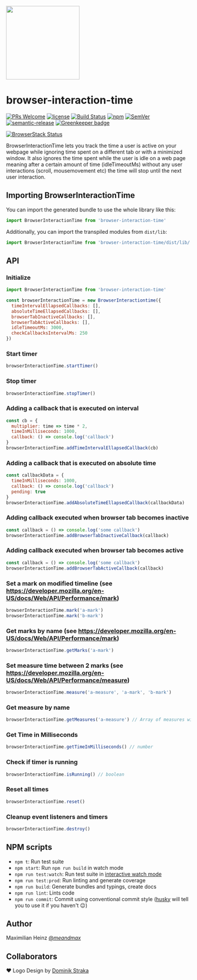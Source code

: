 <p align="left">
  <img src="https://raw.githubusercontent.com/atlassian/browser-interaction-time/master/bit.png" width="200" />
</p>

# browser-interaction-time

[![PRs Welcome](https://img.shields.io/badge/PRs-welcome-brightgreen.svg)](https://github.com/atlassian/browser-interaction-time/issues)
[![license](http://img.shields.io/badge/license-MIT-blue.svg?style=flat)](https://raw.githubusercontent.com/atlassian/browser-interaction-time/master/LICENSE)
[![Build Status](https://travis-ci.org/atlassian/browser-interaction-time.svg?branch=master)](https://travis-ci.org/atlassian/browser-interaction-time)
[![npm](https://img.shields.io/npm/v/browser-interaction-time.svg)](https://www.npmjs.com/package/browser-interaction-time)
[![SemVer](https://img.shields.io/badge/SemVer-2.0.0-brightgreen.svg)](http://semver.org/spec/v2.0.0.html)
[![semantic-release](https://img.shields.io/badge/%20%20%F0%9F%93%A6%F0%9F%9A%80-semantic--release-e10079.svg)](https://github.com/semantic-release/semantic-release) [![Greenkeeper badge](https://badges.greenkeeper.io/atlassian/browser-interaction-time.svg)](https://greenkeeper.io/)

[![BrowserStack Status](https://www.browserstack.com/automate/badge.svg?badge_key=aVA5MGZZa3k5YVBZUEZQM3J3ZmQzaFpzanpuWnVYVlpSbi9CQVltRUpxVT0tLTlsYWswQnJ1Vk9qNjdkLzNFSGk0YWc9PQ==--ee207b05cd4f22463529cf2a6bebc4d0268a6129)](https://www.browserstack.com/automate/public-build/aVA5MGZZa3k5YVBZUEZQM3J3ZmQzaFpzanpuWnVYVlpSbi9CQVltRUpxVT0tLTlsYWswQnJ1Vk9qNjdkLzNFSGk0YWc9PQ==--ee207b05cd4f22463529cf2a6bebc4d0268a6129)

BrowserInteractionTime lets you track the time a user is active on your webpage while ignoring time spent on a different tab or with a minimized window. It also ignores the time spent while the user is idle on a web page meaning after a certain amount of time (idleTimeoutMs) without any user interactions (scroll, mousemovement etc) the time will stop until the next user interaction.

## Importing BrowserInteractionTime

You can import the generated bundle to use the whole library like this:

```javascript
import BrowserInteractionTime from 'browser-interaction-time'
```

Additionally, you can import the transpiled modules from `dist/lib`:

```javascript
import BrowserInteractionTime from 'browser-interaction-time/dist/lib/'
```

## API

### Initialize

```js
import BrowserInteractionTime from 'browser-interaction-time'

const browserInteractionTime = new BrowserInteractiontime({
  timeIntervalEllapsedCallbacks: [],
  absoluteTimeEllapsedCallbacks: [],
  browserTabInactiveCallbacks: [],
  browserTabActiveCallbacks: [],
  idleTimeoutMs: 3000,
  checkCallbacksIntervalMs: 250
})
```

### Start timer

```js
browserInteractionTime.startTimer()
```

### Stop timer

```js
browserInteractionTime.stopTimer()
```

### Adding a callback that is executed on interval

```js
const cb = {
  multiplier: time => time * 2,
  timeInMilliseconds: 1000,
  callback: () => console.log('callback')
}
browserInteractionTime.addTimeIntervalEllapsedCallback(cb)
```

### Adding a callback that is executed on absolute time

```js
const callbackData = {
  timeInMilliseconds: 1000,
  callback: () => console.log('callback')
  pending: true
}
browserInteractionTime.addAbsoluteTimeEllapsedCallback(callbackData)
```

### Adding callback executed when browser tab becomes inactive

```js
const callback = () => console.log('some callback')
browserInteractionTime.addBrowserTabInactiveCallback(callback)
```

### Adding callback executed when browser tab becomes active

```js
const callback = () => console.log('some callback')
browserInteractionTime.addBrowserTabActiveCallback(callback)
```

### Set a mark on modified timeline (see https://developer.mozilla.org/en-US/docs/Web/API/Performance/mark)

```js
browserInteractionTime.mark('a-mark')
browserInteractionTime.mark('b-mark')
```

### Get marks by name (see https://developer.mozilla.org/en-US/docs/Web/API/Performance/mark)

```js
browserInteractionTime.getMarks('a-mark')
```

### Set measure time between 2 marks (see https://developer.mozilla.org/en-US/docs/Web/API/Performance/measure)

```js
browserInteractionTime.measure('a-measure', 'a-mark', 'b-mark')
```

### Get measure by name

```js
browserInteractionTime.getMeasures('a-measure') // Array of measures with name
```

### Get Time in Milliseconds

```js
browserInteractionTime.getTimeInMilliseconds() // number
```

### Check if timer is running

```js
browserInteractionTime.isRunning() // boolean
```

### Reset all times

```js
browserInteractionTime.reset()
```

### Cleanup event listeners and timers

```js
browserInteractionTime.destroy()
```

## NPM scripts

- `npm t`: Run test suite
- `npm start`: Run `npm run build` in watch mode
- `npm run test:watch`: Run test suite in [interactive watch mode](http://facebook.github.io/jest/docs/cli.html#watch)
- `npm run test:prod`: Run linting and generate coverage
- `npm run build`: Generate bundles and typings, create docs
- `npm run lint`: Lints code
- `npm run commit`: Commit using conventional commit style ([husky](https://github.com/typicode/husky) will tell you to use it if you haven't :wink:)

## Author

Maximilian Heinz [@_meandmax_](https://twitter.com/_meandmax_)

## Collaborators

❤️ Logo Design by [Dominik Straka](http://www.dominikstraka.de/)
